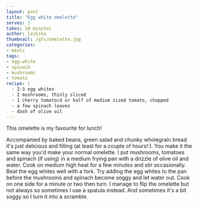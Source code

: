 ```yaml
---
layout: post
title: "Egg white omelette"
serves: 1 
takes: 10 minutes
author: lajkika
thumbnail: /gfx/omelette.jpg
categories:
- meals
tags:
- egg-white
- spinach
- mushrooms
- tomato
recipe: |
  - 2-3 egg whites
  - 2 mushrooms, thinly sliced
  - 1 cherry tomatocd or half of medium sized tomato, chopped
  - a few spinach leaves
  - dash of olive oil
---
```


This omelette is my favourite for lunch! 

Accompanied by baked beans, green salad and chunky wholegrain bread it's just delicious and filling (at least for a couple of hours!:). You make it the same way you'd make your normal omelette. I put mushrooms, tomatoes and spinach (if using) in a medium frying pan with a drizzle of olive oil and water. Cook on medium high heat for a few minutes and stir occasionally. Beat the egg whites well with a fork. Try adding the egg whites to the pan before the mushrooms and spinach become soggy and let water out. Cook on one side for a minute or two then turn. I manage to flip the omelette but not always so sometimes I use a spatula instead. And sometimes it's a bit soggy so I turn it into a scramble. 